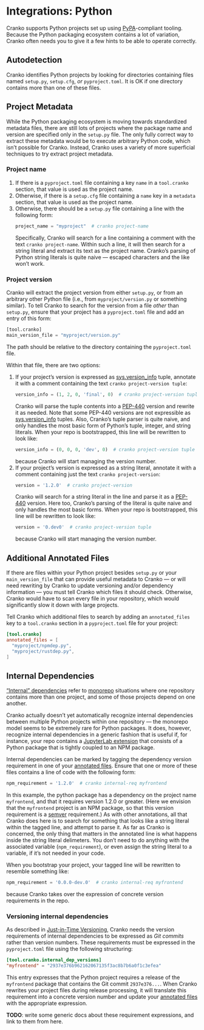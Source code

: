 # Integrations: Python

Cranko supports Python projects set up using [PyPA]-compliant tooling. Because
the Python packaging ecosystem contains a lot of variation, Cranko often needs
you to give it a few hints to be able to operate correctly.

[PyPA]: https://www.pypa.io/


## Autodetection

Cranko identifies Python projects by looking for directories containing files
named `setup.py`, `setup.cfg`, *or* `pyproject.toml`. It is OK if one directory
contains more than one of these files.


## Project Metadata

While the Python packaging ecosystem is moving towards standardized metadata
files, there are still lots of projects where the package name and version are
specified only in the `setup.py` file. The only fully correct way to extract
these metadata would be to execute arbitrary Python code, which isn’t possible
for Cranko. Instead, Cranko uses a variety of more superficial techniques to try
extract project metadata.

### Project name

1. If there is a `pyproject.toml` file containing a key `name` in a
   `tool.cranko` section, that value is used as the project name.
1. Otherwise, if there is a `setup.cfg` file containing a `name` key in a
   `metadata` section, that value is used as the project name.
1. Otherwise, there should be a `setup.py` file containing a line with the
   following form:
   ```python
   project_name = "myproject"  # cranko project-name
   ```
   Specifically, Cranko will search for a line containing a comment with the
   text `cranko project-name`. Within such a line, it will then search for a
   string literal and extract its text as the project name. Cranko’s parsing of
   Python string literals is quite naive — escaped characters and the like won’t
   work.

### Project version

Cranko will extract the project version from either `setup.py`, or from an
arbitrary other Python file (i.e., from `myproject/version.py` or something
similar). To tell Cranko to search for the version from a file *other* than
`setup.py`, ensure that your project has a `pyproject.toml` file and add an
entry of this form:

```python
[tool.cranko]
main_version_file = "myproject/version.py"
```

The path should be relative to the directory containing the `pyproject.toml`
file.

Within that file, there are two options:

1. If your project’s version is expressed as [sys.version_info] tuple, annotate
   it with a comment containing the text `cranko project-version tuple`:
   ```python
   version_info = (1, 2, 0, 'final', 0)  # cranko project-version tuple
   ```
   Cranko will parse the tuple contents into a [PEP-440] version and rewrite it
   as needed. Note that some PEP-440 versions are not expressible as
   [sys.version_info] tuples. Also, Cranko’s tuple parser is quite naive, and
   only handles the most basic form of Python’s tuple, integer, and string
   literals. When your repo is bootstrapped, this line will be rewritten to look
   like:
   ```python
   version_info = (0, 0, 0, 'dev', 0)  # cranko project-version tuple
   ```
   because Cranko will start managing the version number.
1. If your project’s version is expressed as a string literal, annotate
   it with a comment containing just the text `cranko project-version`:
   ```python
   version = '1.2.0'  # cranko project-version
   ```
   Cranko will search for a string literal in the line and parse it as a
   [PEP-440] version. Here too, Cranko’s parsing of the literal is quite naive
   and only handles the most basic forms. When your repo is bootstrapped, this
   line will be rewritten to look like:
   ```python
   version = '0.dev0'  # cranko project-version tuple
   ```
   because Cranko will start managing the version number.

[sys.version_info]: https://docs.python.org/3/library/sys.html#sys.version_info
[PEP-440]: https://www.python.org/dev/peps/pep-0440/


## Additional Annotated Files

If there are files within your Python project besides `setup.py` or your
`main_version_file` that can provide useful metadata to Cranko — or will need
rewriting by Cranko to update versioning and/or dependency information — you
must tell Cranko which files it should check. Otherwise, Cranko would have to
scan every file in your repository, which would significantly slow it down with
large projects.

Tell Cranko which additional files to search by adding an `annotated_files` key
to a `tool.cranko` section in a `pyproject.toml` file for your project:

```toml
[tool.cranko]
annotated_files = [
  "myproject/npmdep.py",
  "myproject/rustdep.py",
]
```


## Internal Dependencies

[“Internal” dependencies](../concepts/internal-dependencies.md) refer to
[monorepo] situations where one repository contains more than one project, and
some of those projects depend on one another.

[monorepo]: https://en.wikipedia.org/wiki/Monorepo

Cranko actually doesn’t yet automatically recognize internal dependencies
between multiple Python projects within one repository — the monorepo model
seems to be extremely rare for Python packages. It does, however, recognize
internal dependencies in a generic fashion that is useful if, for instance, your
repo contains a [JupyterLab extension] that consists of a Python package that is
tightly coupled to an NPM package.

[JupyterLab extension]: https://jupyterlab.readthedocs.io/en/stable/user/extensions.html

Internal dependencies can be marked by tagging the dependency version
requirement in one of your [annotated files]. Ensure that one or more of these
files contains a line of code with the following form:

```python
npm_requirement = '1.2.0'  # cranko internal-req myfrontend
```

In this example, the python package has a dependency on the project name
`myfrontend`, and that it requires version 1.2.0 or greater. (Here we envision
that the `myfrontend` project is an NPM package, so that this version
requirement is a [semver] requirement.) As with other annotations, all that
Cranko does here is to search for something that looks like a string literal
within the tagged line, and attempt to parse it. As far as Cranko is concerned,
the only thing that matters in the annotated line is what happens inside the
string literal delimeters. You don’t need to do anything with the associated
variable (`npm_requirement`), or even assign the string literal to a variable,
if it’s not needed in your code.

When you bootstrap your project, your tagged line will be rewritten to resemble
something like:

[annotated files]: #additional-annotated-files
[semver]: https://semver.org/

```python
npm_requirement = '0.0.0-dev.0'  # cranko internal-req myfrontend
```

because Cranko takes over the expression of concrete version requirements in the
repo.

### Versioning internal dependencies

As described in [Just-in-Time Versioning][jitv-int-deps], Cranko needs the
version requirements of internal dependencies to be expressed as *Git commits*
rather than version numbers. These requirements must be expressed in the
`pyproject.toml` file using the following structuring:

```toml
[tool.cranko.internal_dep_versions]
"myfrontend" = "2937e376b962162067135f3ac8b7b6a0f1c3efea"
```

This entry expresses that the Python project requires a release of the
`myfrontend` package that contains the Git commit `2937e376...`. When Cranko
rewrites your project files during release processing, it will translate this
requirement into a concrete version number and update your [annotated files]
with the appropriate expression.

[jitv-int-deps]: ../jit-versioning/index.md#the-monorepo-wrinkle

**TODO**: write some generic docs about these requirement expressions, and link
to them from here.